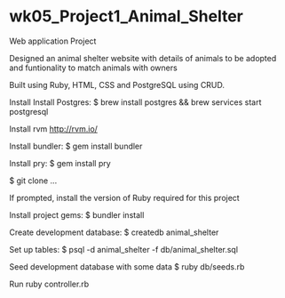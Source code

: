 # wk05_Project1_Animal_Shelter

Web application Project

Designed an animal shelter website with details of animals to be adopted and funtionality to match animals with owners

Built using Ruby, HTML, CSS and PostgreSQL using CRUD.


Install
Install Postgres: $ brew install postgres && brew services start postgresql

Install rvm http://rvm.io/

Install bundler: $ gem install bundler

Install pry: $ gem install pry

$ git clone ...

If prompted, install the version of Ruby required for this project

Install project gems: $ bundler install

Create development database: $ createdb animal_shelter

Set up tables: $ psql -d animal_shelter -f db/animal_shelter.sql

Seed development database with some data $ ruby db/seeds.rb

Run ruby controller.rb

